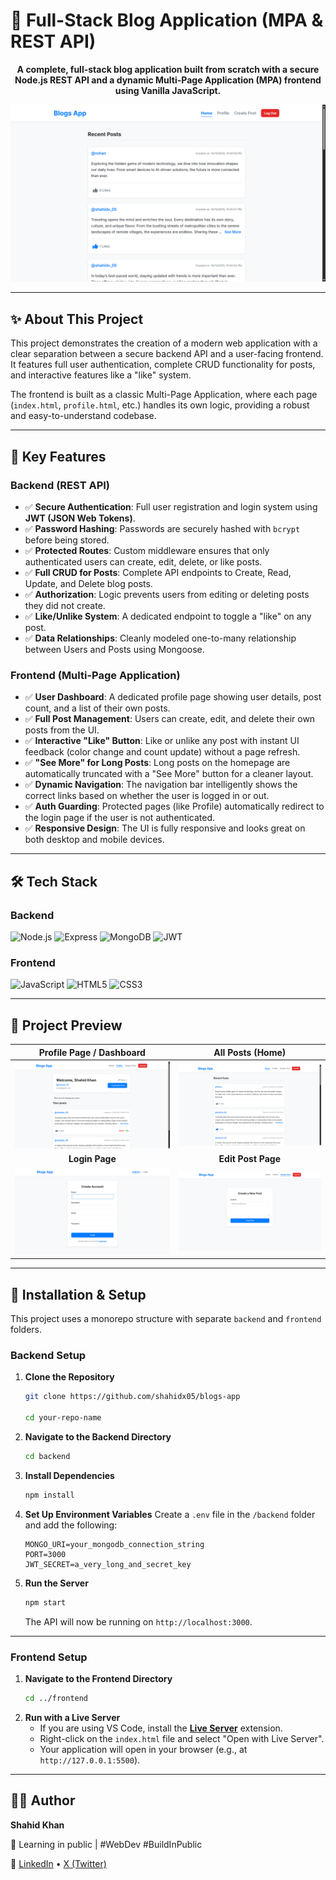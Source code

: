 # 📝 Full-Stack Blog Application (MPA & REST API)

<div align="center">

**A complete, full-stack blog application built from scratch with a secure Node.js REST API and a dynamic Multi-Page Application (MPA) frontend using Vanilla JavaScript.**

</div>

![Project Home Page Preview](frontend/images/home.png)

---

## ✨ About This Project

This project demonstrates the creation of a modern web application with a clear separation between a secure backend API and a user-facing frontend. It features full user authentication, complete CRUD functionality for posts, and interactive features like a "like" system.

The frontend is built as a classic Multi-Page Application, where each page (`index.html`, `profile.html`, etc.) handles its own logic, providing a robust and easy-to-understand codebase.

---

## 🚀 Key Features

### Backend (REST API)
-   ✅ **Secure Authentication**: Full user registration and login system using **JWT (JSON Web Tokens)**.
-   ✅ **Password Hashing**: Passwords are securely hashed with `bcrypt` before being stored.
-   ✅ **Protected Routes**: Custom middleware ensures that only authenticated users can create, edit, delete, or like posts.
-   ✅ **Full CRUD for Posts**: Complete API endpoints to Create, Read, Update, and Delete blog posts.
-   ✅ **Authorization**: Logic prevents users from editing or deleting posts they did not create.
-   ✅ **Like/Unlike System**: A dedicated endpoint to toggle a "like" on any post.
-   ✅ **Data Relationships**: Cleanly modeled one-to-many relationship between Users and Posts using Mongoose.

### Frontend (Multi-Page Application)
-   ✅ **User Dashboard**: A dedicated profile page showing user details, post count, and a list of their own posts.
-   ✅ **Full Post Management**: Users can create, edit, and delete their own posts from the UI.
-   ✅ **Interactive "Like" Button**: Like or unlike any post with instant UI feedback (color change and count update) without a page refresh.
-   ✅ **"See More" for Long Posts**: Long posts on the homepage are automatically truncated with a "See More" button for a cleaner layout.
-   ✅ **Dynamic Navigation**: The navigation bar intelligently shows the correct links based on whether the user is logged in or out.
-   ✅ **Auth Guarding**: Protected pages (like Profile) automatically redirect to the login page if the user is not authenticated.
-   ✅ **Responsive Design**: The UI is fully responsive and looks great on both desktop and mobile devices.

---

## 🛠️ Tech Stack

### Backend
![Node.js](https://img.shields.io/badge/Node.js-339933?style=for-the-badge&logo=node.js)
![Express](https://img.shields.io/badge/Express.js-000000?style=for-the-badge&logo=express)
![MongoDB](https://img.shields.io/badge/MongoDB-47A248?style=for-the-badge&logo=mongodb)
![JWT](https://img.shields.io/badge/JWT-000000?style=for-the-badge&logo=jsonwebtokens)

### Frontend
![JavaScript](https://img.shields.io/badge/JavaScript-F7DF1E?style=for-the-badge&logo=javascript)
![HTML5](https://img.shields.io/badge/HTML5-E34F26?style=for-the-badge&logo=html5)
![CSS3](https://img.shields.io/badge/CSS3-1572B6?style=for-the-badge&logo=css3)

---

## 📸 Project Preview

| Profile Page / Dashboard | All Posts (Home) |
| :---: | :---: |
| ![Profile Page Screenshot](frontend/images/profile.png) | ![Home Page Screenshot](frontend/images/home.png) |
| **Login Page** | **Edit Post Page** |
| ![Login Page Screenshot](frontend/images/login.png) | ![Edit/Create Post Screenshot](frontend/images/create.png) |


---

## 📂 Installation & Setup

This project uses a monorepo structure with separate `backend` and `frontend` folders.

### **Backend Setup**

1.  **Clone the Repository**
    ```bash
    git clone https://github.com/shahidx05/blogs-app
    
    cd your-repo-name
    ```
2.  **Navigate to the Backend Directory**
    ```bash
    cd backend
    ```
3.  **Install Dependencies**
    ```bash
    npm install
    ```
4.  **Set Up Environment Variables**
    Create a `.env` file in the `/backend` folder and add the following:
    ```env
    MONGO_URI=your_mongodb_connection_string
    PORT=3000
    JWT_SECRET=a_very_long_and_secret_key
    ```
5.  **Run the Server**
    ```bash
    npm start
    ```
    The API will now be running on `http://localhost:3000`.

---
### **Frontend Setup**

1.  **Navigate to the Frontend Directory**
    ```bash
    cd ../frontend
    ```
2.  **Run with a Live Server**
    * If you are using VS Code, install the **[Live Server](https://marketplace.visualstudio.com/items?itemName=ritwickdey.LiveServer)** extension.
    * Right-click on the `index.html` file and select "Open with Live Server".
    * Your application will open in your browser (e.g., at `http://127.0.0.1:5500`).

---

## 👨‍💻 Author

**Shahid Khan**

🚀 Learning in public | #WebDev #BuildInPublic

🔗 [LinkedIn](https://www.linkedin.com/in/shahidx05) • [X (Twitter)](https://twitter.com/shahidx_05)